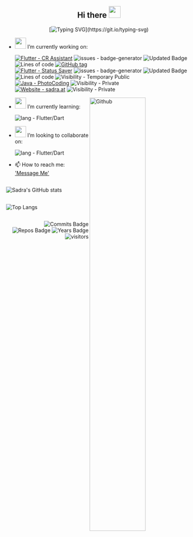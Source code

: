 <h2 align="Center">  Hi there <img src="https://user-images.githubusercontent.com/31988724/130261151-752ea87e-3adc-4788-a126-2a183d9a8ca9.gif" width="32"> </h3>
<div align="center">
 
[![Typing SVG](https://readme-typing-svg.herokuapp.com?color=%230C2962D7&width=510&lines=I'm+a+full-stack+Mobile+Application+Developer.;Creating+Apps+with+Flutter%2FDart.;Back-end+with+Java+or+Firebase.)](https://git.io/typing-svg)

 </div>

- <img src="https://media.giphy.com/media/WUlplcMpOCEmTGBtBW/giphy.gif" width="30"> I’m currently working on:   


     [![Flutter - CR Assistant](https://img.shields.io/badge/Flutter-CR_Assistant-2ea44f?logo=flutter&logoColor=blue)](https://github.com/xsadra/clash-royale-assistant)
     ![issues - badge-generator](https://img.shields.io/github/issues/xsadra/clash-royale-assistant?)
     ![Updated Badge](https://badges.pufler.dev/updated/xsadra/clash-royale-assistant?)
     ![Lines of code](https://img.shields.io/tokei/lines/github/xsadra/clash-royale-assistant?)
     [![GitHub tag](https://img.shields.io/github/tag/xsadra/clash-royale-assistant?include_prereleases=&sort=semver&cacheSeconds=3600)](https://github.com/xsadra/clash-royale-assistant/releases/)
     <br>
     [![Flutter - Status Saver](https://img.shields.io/badge/Flutter-Status_Saver-2ea44f?logo=flutter&logoColor=blue)](https://github.com/xsadra/whatsapp-status-saver)
     ![issues - badge-generator](https://img.shields.io/github/issues/xsadra/whatsapp-status-saver?)
     ![Updated Badge](https://badges.pufler.dev/updated/xsadra/whatsapp-status-saver?)
     ![Lines of code](https://img.shields.io/tokei/lines/github/xsadra/whatsapp-status-saver?)
     ![Visibility - Temporary Public](https://img.shields.io/badge/Visibility-Temporary%20Public-green)
      <!-- [![issues - badge-generator](https://img.shields.io/github/issues/xsadra/whatsapp-status-saver)](https://github.com/xsadra/whatsapp-status-saver/issues) --> <br>
     [![Java - PhotoCoding](https://img.shields.io/badge/Java-PhotoCoding-blue?logo=Java&logoColor=white)](https://github.com/KING-0-CODE/photo-coding)
     ![Visibility - Private](https://img.shields.io/badge/Visibility-Private-red)<br>
     [![Website - sadra.at](https://img.shields.io/badge/Website-sadra.at-important?logo=php&logoColor=lightblue)](https://SADRA.AT)
     ![Visibility - Private](https://img.shields.io/badge/Visibility-Private-red)
     

 <!--   ![Readme Card](https://github-readme-stats.vercel.app/api/pin/?username=xsadra&repo=whatsapp-status-saver) -->
  <img top="10%" width="55%" align="right" alt="Github" src="https://raw.githubusercontent.com/onimur/.github/master/.resources/git-header.svg" />
  
- <img src="https://user-images.githubusercontent.com/31988724/130283762-77d956e9-87fa-42cb-a96c-61d2cb1b0dc5.png" width="30">  I’m currently learning:

     ![lang - Flutter/Dart](https://img.shields.io/badge/lang-Flutter%2FDart-2ea44f?logo=flutter&logoColor=blue)

- <img src="https://user-images.githubusercontent.com/31988724/130284278-c776bd2e-4d31-444a-a6c5-704bcdbf7eee.gif" width="30">  I’m looking to collaborate on:

     ![lang - Flutter/Dart](https://img.shields.io/badge/Project-Flutter-2ea44f?logo=flutter&logoColor=blue)

- 📫 How to reach me: ['Message Me'](https://sadra.at/c)

<h2 align="Center"> </h3>
<!--  ![Sadra's wakatime stats](https://github-readme-stats.vercel.app/api/wakatime?username=xsadra)  -->
<!-- 
<img top="30%" width="40%" align="right" alt="Most Used Language in last 7 days" src="https://wakatime.com/share/@sadra/5cabdf28-b0d6-485e-aeff-f8532814995e.png" title="Most Used Language in last 7 days" />
 -->
 
 
![Sadra's GitHub stats](https://github-readme-stats.vercel.app/api?username=xsadra&hide=contribs&count_private=true&show_icons=true&show_owner=true&hide_border=true)


<h2 align="Center"  width="55%"> </h3>

![Top Langs](https://github-readme-stats.vercel.app/api/top-langs/?username=xsadra&hide=shell,batchfile,css,objective-c&langs_count=8&layout=compact&hide_border=true)

<h2 align="Center"  width="55%"> </h3>

<div align="right">
 
![Commits Badge](https://badges.pufler.dev/commits/monthly/xsadra؟) 
![Repos Badge](https://badges.pufler.dev/repos/xsadra?)
![Years Badge](https://badges.pufler.dev/years/xsadra?)
![visitors](https://visitor-badge.laobi.icu/badge?page_id=xsadra.xsadra)

 <!-- ![Gists Badge](https://badges.pufler.dev/gists/xsadra) -->
 
</div>
